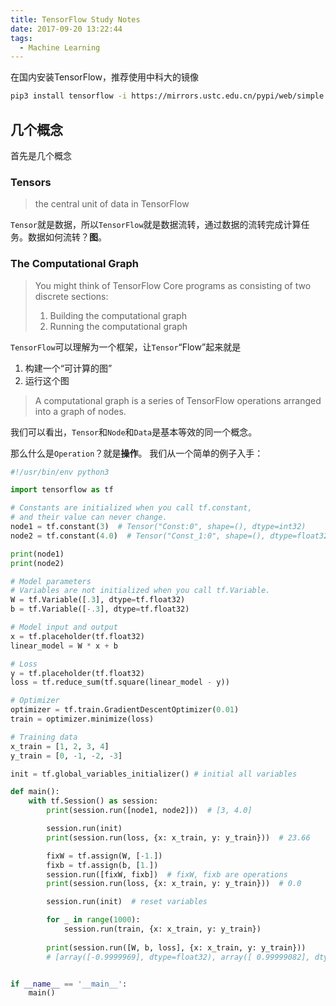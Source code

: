 ```yaml
---
title: TensorFlow Study Notes
date: 2017-09-20 13:22:44
tags:
  - Machine Learning
---
```


在国内安装TensorFlow，推荐使用中科大的镜像

``` bash
pip3 install tensorflow -i https://mirrors.ustc.edu.cn/pypi/web/simple
```

## 几个概念
首先是几个概念
### Tensors
> the central unit of data in TensorFlow

`Tensor`就是数据，所以`TensorFlow`就是数据流转，通过数据的流转完成计算任务。数据如何流转？**图**。

### The Computational Graph
> You might think of TensorFlow Core programs as consisting of two discrete sections:
> 1. Building the computational graph
> 2. Running the computational graph

`TensorFlow`可以理解为一个框架，让`Tensor`“Flow”起来就是
1. 构建一个“可计算的图”
2. 运行这个图

> A computational graph is a series of TensorFlow operations arranged into a graph of nodes.

我们可以看出，`Tensor`和`Node`和`Data`是基本等效的同一个概念。

那么什么是`Operation`？就是**操作**。 我们从一个简单的例子入手：

``` python
#!/usr/bin/env python3

import tensorflow as tf

# Constants are initialized when you call tf.constant,
# and their value can never change.
node1 = tf.constant(3)  # Tensor("Const:0", shape=(), dtype=int32)
node2 = tf.constant(4.0)  # Tensor("Const_1:0", shape=(), dtype=float32)

print(node1)
print(node2)

# Model parameters
# Variables are not initialized when you call tf.Variable.
W = tf.Variable([.3], dtype=tf.float32)
b = tf.Variable([-.3], dtype=tf.float32)   

# Model input and output
x = tf.placeholder(tf.float32)
linear_model = W * x + b

# Loss
y = tf.placeholder(tf.float32)
loss = tf.reduce_sum(tf.square(linear_model - y))

# Optimizer
optimizer = tf.train.GradientDescentOptimizer(0.01)
train = optimizer.minimize(loss)

# Training data
x_train = [1, 2, 3, 4]
y_train = [0, -1, -2, -3]

init = tf.global_variables_initializer() # initial all variables

def main():
    with tf.Session() as session:
        print(session.run([node1, node2]))  # [3, 4.0]

        session.run(init)
        print(session.run(loss, {x: x_train, y: y_train}))  # 23.66

        fixW = tf.assign(W, [-1.])
        fixb = tf.assign(b, [1.])
        session.run([fixW, fixb])  # fixW, fixb are operations
        print(session.run(loss, {x: x_train, y: y_train}))  # 0.0

        session.run(init)  # reset variables

        for _ in range(1000):
            session.run(train, {x: x_train, y: y_train})
        
        print(session.run([W, b, loss], {x: x_train, y: y_train}))
        # [array([-0.9999969], dtype=float32), array([ 0.99999082], dtype=float32), 5.6999738e-11]


if __name__ == '__main__':
    main()
```